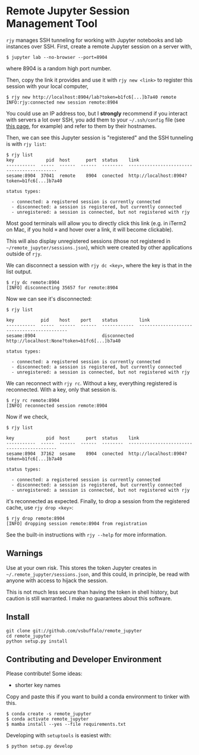 # Remote Jupyter Session Management Tool

`rjy` manages SSH tunneling for working with Jupyter 
notebooks and lab instances over SSH. First, create a remote 
Jupyter session on a server with,

    $ jupyter lab --no-browser --port=8904

where 8904 is a random high port number.

Then, copy the link it provides and use it with `rjy new <link>` to
register this session with your local computer,

    $ rjy new http://localhost:8904/lab?token=b1fc6[...]b7a40 remote
    INFO:rjy:connected new session remote:8904

You could use an IP address too, but I **strongly** recommend if you 
interact with servers a lot over SSH, you add them to your `~/.ssh/config` 
file (see [this page](https://linuxhandbook.com/ssh-config-file/), for example)
and refer to them by their hostnames.

Then, we can see this Jupyter session is "registered" and the SSH tunneling
is with `rjy list`:

    $ rjy list
    key            pid  host      port  status    link
    -----------  -----  ------  ------  --------  -------------------------------------------
    sesame:8904  37041  remote    8904  conected  http://localhost:8904?token=b1fc6[...]b7a40
    
    status types:
    
      - connected: a registered session is currently connected
      - disconnected: a session is registered, but currently connected
      - unregistered: a session is connected, but not registered with rjy

Most good terminals will allow you to directly click this link (e.g.
in iTerm2 on Mac, if you hold `⌘` and hover over a link, it will
become clickable).

This will also display unregistered sessions (those not registered in 
`~/remote_jupyter/sessions.json`), which were created by other applications 
outside of `rjy`.

We can disconnect a session with `rjy dc <key>`, where the key is 
that in the list output.

    $ rjy dc remote:8904
    [INFO] disconnecting 35657 for remote:8904

Now we can see it's disconnected:

    $ rjy list

    key          pid    host    port    status        link
    -----------  -----  ------  ------  ------------  -------------------------------------------
    sesame:8904                         disconnected  http://localhost:None?token=b1fc6[...]b7a40
    
    status types:
    
      - connected: a registered session is currently connected
      - disconnected: a session is registered, but currently connected
      - unregistered: a session is connected, but not registered with rjy
    

We can reconnect with `rjy rc`. Without a key, everything registered is 
reconnected. With a key, only that session is.

    $ rjy rc remote:8904
    [INFO] reconnected session remote:8904

Now if we check,

    $ rjy list

    key            pid  host      port  status    link
    -----------  -----  ------  ------  --------  -------------------------------------------
    sesame:8904  37162  sesame    8904  conected  http://localhost:8904?token=b1fc6[...]b7a40
    
    status types:
    
      - connected: a registered session is currently connected
      - disconnected: a session is registered, but currently connected
      - unregistered: a session is connected, but not registered with rjy
    

it's reconnected as expected. Finally, to drop a session from the registered cache,
use `rjy drop <key>`:

    $ rjy drop remote:8904
    [INFO] dropping session remote:8904 from registration

See the built-in instructions with `rjy --help` for more information.

## Warnings

Use at your own risk. This stores the token Jupyter creates in 
`~/.remote_jupyter/sessions.json`, and this could, in principle, 
be read with anyone with access to hijack the session. 

This is not much less secure than having the token in shell history,
but caution is still warranted. I make no guarantees about this software.

## Install
    
    git clone git://github.com/vsbuffalo/remote_jupyter
    cd remote_jupyter
    python setup.py install


## Contributing and Developer Environment

Please contribute! Some ideas:

 - shorter key names

Copy and paste this if you want to build a conda environment to tinker with this.

    $ conda create -s remote_jupyter
    $ conda activate remote_jupyter
    $ mamba install --yes --file requirements.txt

Developing with `setuptools` is easiest with:

    $ python setup.py develop
